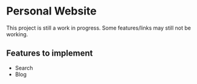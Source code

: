 # Personal Website

This project is still a work in progress. Some features/links may still not be working.

## Features to implement

- Search
- Blog
